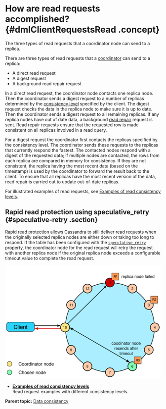 # How are read requests accomplished? {#dmlClientRequestsRead .concept}

The three types of read requests that a coordinator node can send to a replica.

There are three types of read requests that a [coordinator](/en/glossary/doc/glossary/gloss_coordinator_node.html) can send to a replica:

-   A direct read request
-   A digest request
-   A background read repair request

In a direct read request, the coordinator node contacts one replica node. Then the coordinator sends a digest request to a number of replicas determined by the [consistency level](dmlAboutDataConsistency.md) specified by the client. The digest request checks the data in the replica node to make sure it is up to date. Then the coordinator sends a digest request to all remaining replicas. If any replica nodes have out of date data, a background [read repair](../operations/opsRepairNodesReadRepair.md) request is sent. Read repair requests ensure that the requested row is made consistent on all replicas involved in a read query.

For a digest request the coordinator first contacts the replicas specified by the consistency level. The coordinator sends these requests to the replicas that currently respond the fastest. The contacted nodes respond with a digest of the requested data; if multiple nodes are contacted, the rows from each replica are compared in memory for consistency. If they are not consistent, the replica having the most recent data \(based on the timestamp\) is used by the coordinator to forward the result back to the client. To ensure that all replicas have the most recent version of the data, read repair is carried out to update out-of-date replicas.

For illustrated examples of read requests, see [Examples of read consistency levels](dmlClientRequestsReadExp.md).

## Rapid read protection using speculative\_retry {#speculative-retry .section}

Rapid read protection allows Cassandra to still deliver read requests when the originally selected replica nodes are either down or taking too long to respond. If the table has been configured with the [`speculative_retry`](/en/cql-oss/3.3/cql/cql_reference/cqlCreateTable.html#tabProp__morespeculativeRetry) property, the coordinator node for the read request will retry the request with another replica node if the original replica node exceeds a configurable timeout value to complete the read request.

 

![](../images/rapidReadProtection.svg)

-   **[Examples of read consistency levels](../../cassandra/dml/dmlClientRequestsReadExp.md)**  
Read request examples with different consistency levels.

**Parent topic:** [Data consistency](../../cassandra/dml/dmlDataConsistencyTOC.md)

